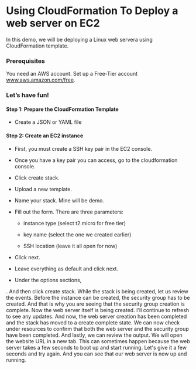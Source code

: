 # Using CloudFormation To Deploy a web server on EC2

In this demo, we will be deploying a Linux web servera using CloudFormation template. 
 
 
### Prerequisites

You need an AWS account. Set up a Free-Tier account www.aws.amazon.com/free.
 
### Let’s have fun!

#### Step 1: Prepare the CloudFormation Template
 
 - Create a JSON or YAML file 

#### Step 2:  Create an EC2 instance

- First, you must create a SSH key pair in the EC2 console. 

- Once you have a key pair you can access, go to the cloudformation console. 

- Click create stack. 

- Upload a new template. 

- Name your stack. Mine will be demo.

- Fill out the form. There are three parameters: 

    - instance type  (select t2.micro for free tier) 
    
    - key name (select the one we created earlier) 
    
    - SSH location (leave it all open for now)
    
- Click next. 

- Leave everything as default and click next. 

- Under the options sections, 

. And then click create stack. While the stack is being created, let us review the events. Before the instance can be created, the security group has to be created. And that is why you are seeing that the security group creation is complete. Now the web server itself is being created. I'll continue to refresh to see any updates. And now, the web server creation has been completed and the stack has moved to a create complete state. We can now check under resources to confirm that both the web server and the security group have been completed. And lastly, we can review the output. We will open the website URL in a new tab. This can sometimes happen because the web server takes a few seconds to boot up and start running. Let's give it a few seconds and try again. And you can see that our web server is now up and running.